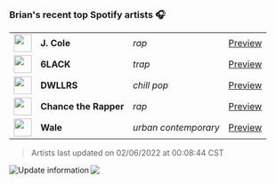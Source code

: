 ### Brian's recent top Spotify artists 🎧
<table>
<!-- top_artists starts -->
    <tr>
        <td> <img height="32px" src="https://i.scdn.co/image/ab6761610000f178add503b411a712e277895c8a"> </td>
        <td> <b>J. Cole</b></td>
        <td> <i>rap</i></td>
        <td> <a href="https://open.spotify.com/artist/6l3HvQ5sa6mXTsMTB19rO5" target="_blank" > Preview </a> </td>
    </tr>
    <tr>
        <td> <img height="32px" src="https://i.scdn.co/image/ab6761610000f1787a528fcb316c5b58d6be0511"> </td>
        <td> <b>6LACK</b></td>
        <td> <i>trap</i></td>
        <td> <a href="https://open.spotify.com/artist/4IVAbR2w4JJNJDDRFP3E83" target="_blank" > Preview </a> </td>
    </tr>
    <tr>
        <td> <img height="32px" src="https://i.scdn.co/image/ab6761610000f17896c47414e0bb9511e565b40b"> </td>
        <td> <b>DWLLRS</b></td>
        <td> <i>chill pop</i></td>
        <td> <a href="https://open.spotify.com/artist/2TviQllPVEQ7E68Yr4uPKR" target="_blank" > Preview </a> </td>
    </tr>
    <tr>
        <td> <img height="32px" src="https://i.scdn.co/image/ab6761610000f178c654cd5b897dea358f9e3da1"> </td>
        <td> <b>Chance the Rapper</b></td>
        <td> <i>rap</i></td>
        <td> <a href="https://open.spotify.com/artist/1anyVhU62p31KFi8MEzkbf" target="_blank" > Preview </a> </td>
    </tr>
    <tr>
        <td> <img height="32px" src="https://i.scdn.co/image/ab6761610000f1780e1f90bdff70c339838dcf90"> </td>
        <td> <b>Wale</b></td>
        <td> <i>urban contemporary</i></td>
        <td> <a href="https://open.spotify.com/artist/67nwj3Y5sZQLl72VNUHEYE" target="_blank" > Preview </a> </td>
    </tr>
<!-- top_artists ends -->
</table>

<!-- last_updated starts -->
> Artists last updated on 02/06/2022 at 00:08:44 CST
<!-- last_updated ends -->

<a href="https://github.com/briansayre/briansayre/actions?query=workflow%3A%22Update+Spotify+information%22"><img src="https://github.com/briansayre/briansayre/workflows/Update%20Spotify%20information/badge.svg" align="left" alt="Update information"></a>

![](https://visitor-badge.glitch.me/badge?page_id=briansayre.briansayre)
